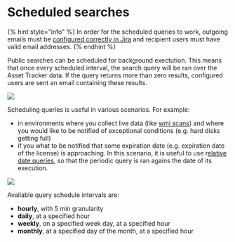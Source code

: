 # Scheduled searches

{% hint style="info" %}
In order for the scheduled queries to work, outgoing emails must be [configured correctly in Jira](https://confluence.atlassian.com/adminjiraserver073/configuring-jira-s-smtp-mail-server-to-send-notifications-861253781.html) and recipient users must have valid email addresses.
{% endhint %}

Public searches can be scheduled for background exectution. This means that once every scheduled interval, the search query will be ran over the Asset Tracker data. If the query returns more than zero results, configured users are sent an email containing these results.

![](https://confluence.spartez.com/download/attachments/34604425/mail.png?version=1&modificationDate=1485948199380&api=v2&effects=drop-shadow)

Scheduling queries is useful in various scenarios. For example:

* in environments where you collect live data \(like [wmi scans](../how-to/how-to-import-data-from-external-sources/importing-from-scanned-computer-equipment/)\) and where you would like to be notified of exceptional conditions \(e.g. hard disks getting full\)
* if you what to be notified that some expiration date \(e.g. expiration date of the license\) is approaching. In this scenario, it is useful to use r[elative date queries](search-query-syntax/), so that the periodic query is ran agains the date of its execution.

![](https://confluence.spartez.com/download/attachments/34604425/sspubedit.png?version=1&modificationDate=1485947489511&api=v2&effects=drop-shadow)

Available query schedule intervals are:

* **hourly**, with 5 min granularity
* **daily**, at a specified hour
* **weekly**, on a specified week day, at a specified hour
* **monthly**, at a specified day of the month, at a specified hour

